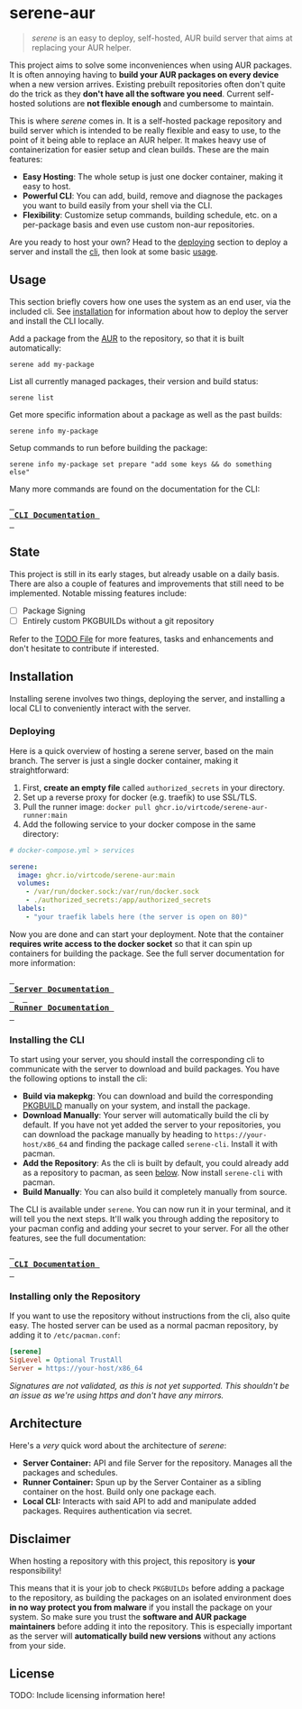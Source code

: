 # serene-aur
> *serene* is an easy to deploy, self-hosted, AUR build server that aims at replacing your AUR helper.

This project aims to solve some inconveniences when using AUR packages. It is often annoying having to **build your AUR packages on every device** when a new version arrives. Existing prebuilt repositories often don't quite do the trick as they **don't have all the software you need**. Current self-hosted solutions are **not flexible enough** and cumbersome to maintain.

This is where *serene* comes in. It is a self-hosted package repository and build server which is intended to be really flexible and easy to use, to the point of it being able to replace an AUR helper. It makes heavy use of containerization for easier setup and clean builds. These are the main features:

- **Easy Hosting**: The whole setup is just one docker container, making it easy to host.
- **Powerful CLI**: You can add, build, remove and diagnose the packages you want to build easily from your shell via the CLI.
- **Flexibility**: Customize setup commands, building schedule, etc. on a per-package basis and even use custom non-aur repositories.

Are you ready to host your own? Head to the [deploying](#deploying) section to deploy a server and install the [cli](#installation), then look at some basic [usage](#usage).

## Usage
This section briefly covers how one uses the system as an end user, via the included cli. See [installation](#installation) for information about how to deploy the server and install the CLI locally.

Add a package from the [AUR](https://aur.archlinux.org) to the repository, so that it is built automatically:
```shell
serene add my-package
```

List all currently managed packages, their version and build status:
```shell
serene list
```

Get more specific information about a package as well as the past builds:
```shell
serene info my-package
```

Setup commands to run before building the package:
```shell
serene info my-package set prepare "add some keys && do something else"
```

Many more commands are found on the documentation for the CLI:

**[<kbd>&ensp;<br>&ensp;CLI Documentation&ensp;<br>&ensp;</kbd>](./cli/README.md)**

## State
This project is still in its early stages, but already usable on a daily basis. There are also a couple of features and improvements that still need to be implemented. 
Notable missing features include:
- [ ] Package Signing
- [ ] Entirely custom PKGBUILDs without a git repository

Refer to the [TODO File](TODO.md) for more features, tasks and enhancements and don't hesitate to contribute if interested.

## Installation
Installing serene involves two things, deploying the server, and installing a local CLI to conveniently interact with the server.

### Deploying
Here is a quick overview of hosting a serene server, based on the main branch. The server is just a single docker container, making it straightforward: 
1. First, **create an empty file** called `authorized_secrets` in your directory. 
2. Set up a reverse proxy for docker (e.g. traefik) to use SSL/TLS.
3. Pull the runner image: `docker pull ghcr.io/virtcode/serene-aur-runner:main`
4. Add the following service to your docker compose in the same directory:
```yaml
# docker-compose.yml > services

serene:
  image: ghcr.io/virtcode/serene-aur:main
  volumes:
    - /var/run/docker.sock:/var/run/docker.sock
    - ./authorized_secrets:/app/authorized_secrets
  labels:
    - "your traefik labels here (the server is open on 80)"
```

Now you are done and can start your deployment. Note that the container **requires write access to the docker socket** so that it can spin up containers for building the package. See the full server documentation for more information:

**[<kbd>&ensp;<br>&ensp;Server Documentation&ensp;<br>&ensp;</kbd>](./server/README.md)** &ensp; **[<kbd>&ensp;<br>&ensp;Runner Documentation&ensp;<br>&ensp;</kbd>](./runner/README.md)**

### Installing the CLI
To start using your server, you should install the corresponding cli to communicate with the server to download and build packages. You have the following options to install the cli:

- **Build via makepkg**: You can download and build the corresponding [PKGBUILD](cli/PKGBUILD) manually on your system, and install the package.
- **Download Manually**: Your server will automatically build the cli by default. If you have not yet added the server to your repositories, you can download the package manually by heading to `https://your-host/x86_64` and finding the package called `serene-cli`. Install it with pacman.
- **Add the Repository**: As the cli is built by default, you could already add as a repository to pacman, as seen [below](#installing-only-the-repository). Now install `serene-cli` with pacman.
- **Build Manually**: You can also build it completely manually from source.

The CLI is available under `serene`. You can now run it in your terminal, and it will tell you the next steps. It'll walk you through adding the repository to your pacman config and adding your secret to your server. For all the other features, see the full documentation:

**[<kbd>&ensp;<br>&ensp;CLI Documentation&ensp;<br>&ensp;</kbd>](./cli/README.md)**

### Installing only the Repository
If you want to use the repository without instructions from the cli, also quite easy. The hosted server can be used as a normal pacman repository, by adding it to `/etc/pacman.conf`:
```ini
[serene]
SigLevel = Optional TrustAll
Server = https://your-host/x86_64
```
*Signatures are not validated, as this is not yet supported. This shouldn't be an issue as we're using https and don't have any mirrors.*

## Architecture
Here's a *very* quick word about the architecture of *serene*:
- **Server Container:** API and file Server for the repository. Manages all the packages and schedules.
- **Runner Container:** Spun up by the Server Container as a sibling container on the host. Build only one package each.
- **Local CLI:** Interacts with said API to add and manipulate added packages. Requires authentication via secret.

## Disclaimer
When hosting a repository with this project, this repository is **your** responsibility! 

This means that it is your job to check `PKGBUILDs` before adding a package to the repository, as building the packages on an isolated environment does **in no way protect you from malware** if you install the package on your system. So make sure you trust the **software and AUR package maintainers** before adding it into the repository. This is especially important as the server will **automatically build new versions** without any actions from your side.

## License
TODO: Include licensing information here!